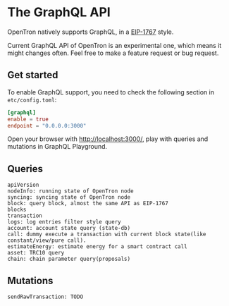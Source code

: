 # The GraphQL API

OpenTron natively supports GraphQL, in a [EIP-1767](https://github.com/ethereum/EIPs/blob/master/EIPS/eip-1767.md) style.

Current GraphQL API of OpenTron is an experimental one, which means it might changes often.
Feel free to make a feature request or bug request.

## Get started

To enable GraphQL support, you need to check the following section in `etc/config.toml`:

```toml
[graphql]
enable = true
endpoint = "0.0.0.0:3000"
```

Open your browser with <http://localhost:3000/>, play with queries and mutations in GraphQL Playground.

## Queries

```text
apiVersion
nodeInfo: running state of OpenTron node
syncing: syncing state of OpenTron node
block: query block, almost the same API as EIP-1767
blocks
transaction
logs: log entries filter style query
account: account state query (state-db)
call: dummy execute a transaction with current block state(like constant/view/pure call).
estimateEnergy: estimate energy for a smart contract call
asset: TRC10 query
chain: chain parameter query(proposals)
```

## Mutations

```text
sendRawTransaction: TODO
```
